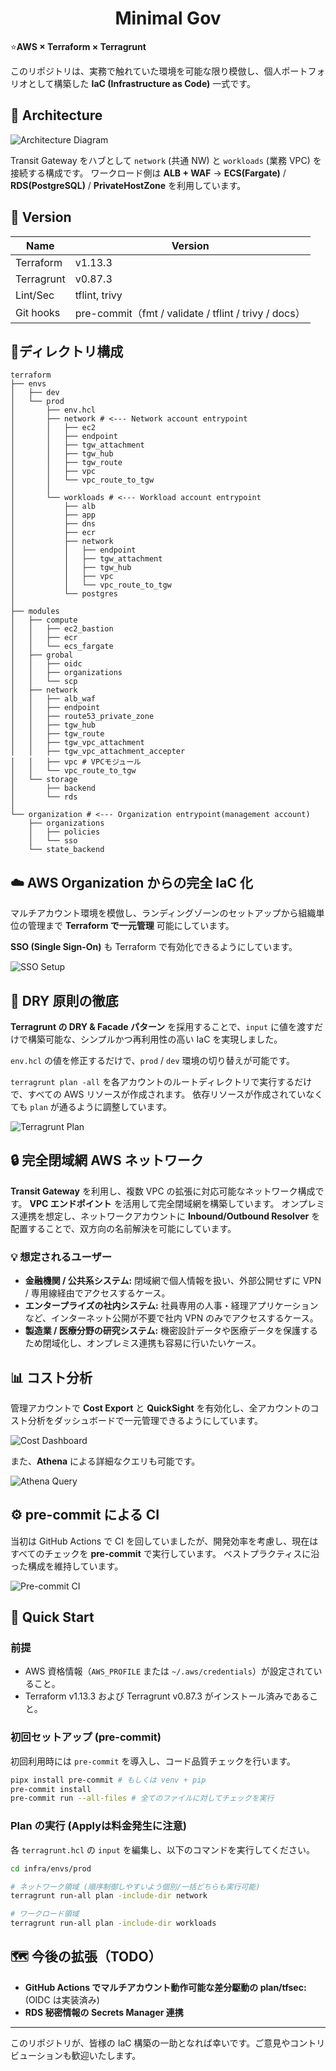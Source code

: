 <div align="center">

# Minimal Gov

</div>

⭐**AWS × Terraform × Terragrunt**

このリポジトリは、実務で触れていた環境を可能な限り模倣し、個人ポートフォリオとして構築した **IaC (Infrastructure as Code)** 一式です。

## 🧭 Architecture

![Architecture Diagram](./image/アーキテクチャ図.png)

Transit Gateway をハブとして `network` (共通 NW) と `workloads` (業務 VPC) を接続する構成です。
ワークロード側は **ALB + WAF** → **ECS(Fargate)** / **RDS(PostgreSQL)** / **PrivateHostZone** を利用しています。

## 🔢 Version

| Name | Version |
|---|---|
| Terraform | v1.13.3 |
| Terragrunt | v0.87.3 |
| Lint/Sec | tflint, trivy |
| Git hooks | pre-commit（fmt / validate / tflint / trivy / docs） |

## 📂ディレクトリ構成

```
terraform
├── envs
│   ├── dev
│   └── prod
│       ├── env.hcl
│       ├── network # <--- Network account entrypoint
│       │   ├── ec2 
│       │   ├── endpoint 
│       │   ├── tgw_attachment 
│       │   ├── tgw_hub 
│       │   ├── tgw_route 
│       │   ├── vpc 
│       │   └── vpc_route_to_tgw 
│       │ 
│       └── workloads # <--- Workload account entrypoint
│           ├── alb 
│           ├── app 
│           ├── dns 
│           ├── ecr 
│           ├── network
│           │   ├── endpoint
│           │   ├── tgw_attachment
│           │   ├── tgw_hub
│           │   ├── vpc
│           │   └── vpc_route_to_tgw
│           └── postgres 
│ 
├── modules
│   ├── compute 
│   │   ├── ec2_bastion 
│   │   ├── ecr 
│   │   └── ecs_fargate 
│   ├── grobal 
│   │   ├── oidc 
│   │   ├── organizations
│   │   └── scp 
│   ├── network
│   │   ├── alb_waf
│   │   ├── endpoint 
│   │   ├── route53_private_zone 
│   │   ├── tgw_hub 
│   │   ├── tgw_route 
│   │   ├── tgw_vpc_attachment 
│   │   ├── tgw_vpc_attachment_accepter
│   │   ├── vpc # VPCモジュール
│   │   └── vpc_route_to_tgw 
│   └── storage 
│       ├── backend 
│       └── rds 
│
└── organization # <--- Organization entrypoint(management account)
    ├── organizations 
    │   ├── policies 
    │   └── sso 
    └── state_backend

```

## ☁️ AWS Organization からの完全 IaC 化

マルチアカウント環境を模倣し、ランディングゾーンのセットアップから組織単位の管理まで **Terraform で一元管理** 可能にしています。

**SSO (Single Sign-On)** も Terraform で有効化できるようにしています。

![SSO Setup](./image/sso.png)

## 🧩 DRY 原則の徹底

**Terragrunt の DRY & Facade パターン** を採用することで、`input` に値を渡すだけで構築可能な、シンプルかつ再利用性の高い IaC を実現しました。

`env.hcl` の値を修正するだけで、`prod` / `dev` 環境の切り替えが可能です。

`terragrunt plan -all` を各アカウントのルートディレクトリで実行するだけで、すべての AWS リソースが作成されます。
依存リソースが作成されていなくても `plan` が通るように調整しています。

![Terragrunt Plan](./image/plan.png)

## 🔒 完全閉域網 AWS ネットワーク

**Transit Gateway** を利用し、複数 VPC の拡張に対応可能なネットワーク構成です。
**VPC エンドポイント** を活用して完全閉域網を構築しています。
オンプレミス連携を想定し、ネットワークアカウントに **Inbound/Outbound Resolver** を配置することで、双方向の名前解決を可能にしています。

### 💡 想定されるユーザー

- **金融機関 / 公共系システム:** 閉域網で個人情報を扱い、外部公開せずに VPN / 専用線経由でアクセスするケース。
- **エンタープライズの社内システム:** 社員専用の人事・経理アプリケーションなど、インターネット公開が不要で社内 VPN のみでアクセスするケース。
- **製造業 / 医療分野の研究システム:** 機密設計データや医療データを保護するため閉域化し、オンプレミス連携も容易に行いたいケース。

## 📊 コスト分析
管理アカウントで **Cost Export** と **QuickSight** を有効化し、全アカウントのコスト分析をダッシュボードで一元管理できるようにしています。

![Cost Dashboard](./image/costdashboad.png)

また、**Athena** による詳細なクエリも可能です。

![Athena Query](./image/athena.png)

## ⚙️ pre-commit による CI

当初は GitHub Actions で CI を回していましたが、開発効率を考慮し、現在はすべてのチェックを **pre-commit** で実行しています。
ベストプラクティスに沿った構成を維持しています。

![Pre-commit CI](./image/pre-commit.png)

## 🚀 Quick Start

### 前提

- AWS 資格情報（`AWS_PROFILE` または `~/.aws/credentials`）が設定されていること。
- Terraform v1.13.3 および Terragrunt v0.87.3 がインストール済みであること。

### 初回セットアップ (pre-commit)

初回利用時には `pre-commit` を導入し、コード品質チェックを行います。

```bash
pipx install pre-commit # もしくは venv + pip
pre-commit install
pre-commit run --all-files # 全てのファイルに対してチェックを実行
```

### Plan の実行 (Applyは料金発生に注意)

各 `terragrunt.hcl` の `input` を編集し、以下のコマンドを実行してください。

```bash
cd infra/envs/prod

# ネットワーク領域 (順序制御しやすいよう個別/一括どちらも実行可能)
terragrunt run-all plan -include-dir network

# ワークロード領域
terragrunt run-all plan -include-dir workloads
```

## 🗺️ 今後の拡張（TODO）

- **GitHub Actions でマルチアカウント動作可能な差分駆動の plan/tfsec:** (OIDC は実装済み)
- **RDS 秘密情報の Secrets Manager 連携**


---

このリポジトリが、皆様の IaC 構築の一助となれば幸いです。ご意見やコントリビューションも歓迎いたします。

